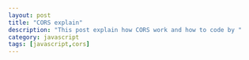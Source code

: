```yaml
---
layout: post
title: "CORS explain"
description: "This post explain how CORS work and how to code by "
category: javascript
tags: [javascript,cors]
---
```

